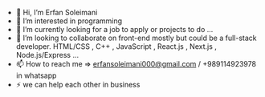- 👋 Hi, I’m Erfan Soleimani
- 👀 I’m interested in programming
- 🌱 I’m currently looking for a job to apply or projects to do ...
- 💞️ I’m looking to collaborate on front-end mostly but could be a full-stack developer. HTML/CSS , C++ , JavaScript , React.js , Next.js , Node.js/Express ...
- 📫 How to reach me => erfansoleimani000@gmail.com / +989114923978 in whatsapp
- ⚡ we can help each other in business

